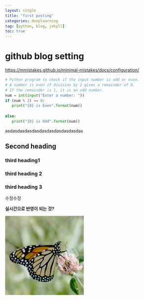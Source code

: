 ```yaml
---
layout: single
title: "first posting"
categories: deeplearning
tag: [python, blog, jekyll]
toc: true
---
```


# github blog setting

https://mmistakes.github.io/minimal-mistakes/docs/configuration/


```python
# Python program to check if the input number is odd or even.
# A number is even if division by 2 gives a remainder of 0.
# If the remainder is 1, it is an odd number.
num = int(input("Enter a number: "))
if (num % 2) == 0:
   print("{0} is Even".format(num))

else:
   print("{0} is Odd".format(num))
```



asdasdasdasdasdasdasdasdasdasdas

## Second heading

### third heading1

### third heading 2

### third heading 3



수정수정



**실시간으로 반영이 되는 것?**

![butterfly](/images/2023-08-04-first/butterfly.bmp)
